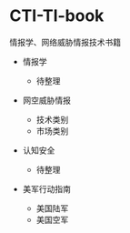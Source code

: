 # CTI-TI-book
情报学、网络威胁情报技术书籍


- 情报学
    - 待整理

- 网空威胁情报
    - 技术类别
    - 市场类别

- 认知安全
    - 待整理
    
- 美军行动指南
    - 美国陆军
    - 美国空军
    

